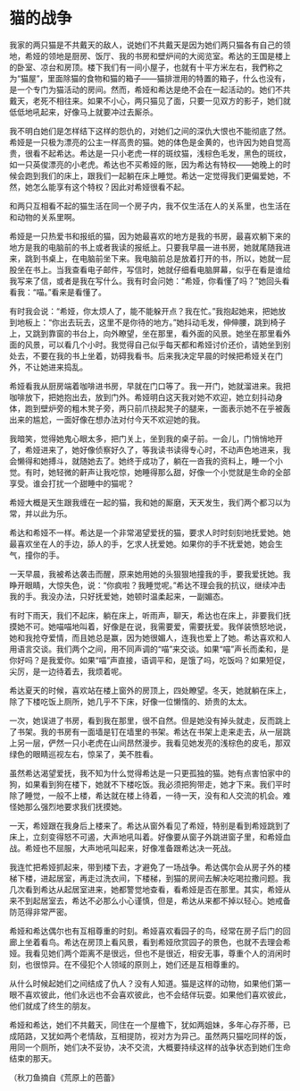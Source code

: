 # 猫的战争

我家的两只猫是不共戴天的敌人，说她们不共戴天是因为她们两只猫各有自己的领地，希娅的领地是厨房、饭厅、我的书房和壁炉间的大阅览室。希达的王国是楼上的卧室、凉台和房顶。楼下我们有一间小屋子，也就有十平方米左右，我們称之为“猫屋”，里面除猫的食物和猫的箱子——猫排泄用的特置的箱子，什么也没有，是一个专门为猫活动的房间。然而，希娅和希达是绝不会在一起活动的。她们不共戴天，老死不相往来。如果不小心，两只猫见了面，只要一见双方的影子，她们就低低地吼起来，好像马上就要冲过去厮杀。 

我不明白她们是怎样结下这样的怨仇的，对她们之间的深仇大恨也不能彻底了然。希娅是一只极为漂亮的公主一样高贵的猫。她的体色是金黄的，也许因为她自觉高贵，很看不起希达。希达是一只小老虎一样的斑纹猫，浅棕色毛发，黑色的斑纹，如一只英俊漂亮的小老虎。希达也不买希娅的账，因为希达有特权——她晚上的时候会跑到我们的床上，跟我们一起躺在床上睡觉。希达一定觉得我们更偏爱她，不然，她怎么能享有这个特权？因此对希娅很看不起。 

和两只互相看不起的猫生活在同一个房子内，我不仅生活在人的关系里，也生活在和动物的关系里啊。 

希娅是一只热爱书和报纸的猫，因为她最喜欢的地方是我的书房，最喜欢躺下来的地方是我的电脑前的书上或者我读的报纸上。只要我早晨一进书房，她就尾随我进来，跳到书桌上，在电脑前坐下来。我电脑前总是放着打开的书，所以，她就一屁股坐在书上。当我查看电子邮件，写信时，她就仔细看电脑屏幕，似乎在看是谁给我写来了信，或者是我在写什么。我有时会问她：“希娅，你看懂了吗？”她回头看看我：“喵。”看来是看懂了。 

有时我会说：“希娅，你太烦人了，能不能躲开点？我在忙。”我抱起她来，把她放到地板上：“你出去玩去，这里不是你待的地方。”她抖动毛发，伸伸腰，跳到椅子上，又跳到靠窗的书台上，向外瞭望，坐在那里，看外面的风景。她坐在那里看外面的风景，可以看几个小时。我觉得自己似乎每天都和希娅讨价还价，请她坐到别处去，不要在我的书上坐着，妨碍我看书。后来我决定早晨的时候把希娅关在门外，不让她进来捣乱。 

希娅看我从厨房端着咖啡进书房，早就在门口等了。我一开门，她就溜进来。我把咖啡放下，把她抱出去，放到门外。希娅明白这天我对她不欢迎，她立刻抖动身体，跑到壁炉旁的粗木凳子旁，两只前爪挠起凳子的腿来，一面表示她不在乎被轰出来的尴尬，一面好像在想办法对付今天不欢迎她的我。 

我暗笑，觉得她鬼心眼太多，把门关上，坐到我的桌子前。一会儿，门悄悄地开了，希娅进来了，她好像侦察好久了，等我读书读得专心时，不动声色地进来，我会懒得和她搏斗，就随她去了。她终于成功了，躺在一沓我的资料上，睡一个小觉。有时，她轻微的鼾声让我吃惊，她睡得那么甜，好像一个小觉就是生命的全部享受。谁会打扰一个甜睡中的猫呢？ 

希娅大概是天生跟我缠在一起的猫，我和她的厮磨，天天发生，我们两个都习以为常，并以此为乐。 

希达和希娅不一样。希达是一个非常渴望爱抚的猫，要求人时时刻刻地抚爱她。她最喜欢坐在人的手边，舔人的手，乞求人抚爱她。如果你的手不抚爱她，她会生气，撞你的手。 

一天早晨，我被希达袭击而醒，原来她用她的头狠狠地撞我的手，要我爱抚她。我睁开眼睛，大惊失色，说：“你疯啦？我睡觉呢。”希达不理会我的抗议，继续冲击我的手。我没办法，只好抚爱她，她顿时温柔起来，一副媚态。 

有时下雨天，我们不起床，躺在床上，听雨声，聊天，希达也在床上，非要我们抚摸她不可。她喵喵地叫着，好像是在说，我需要爱，需要抚爱。我佯装愤怒地说，她和我抢夺爱情，而且她总是赢，因为她很媚人，连我也爱上了她。希达喜欢和人用语言交谈。我们两个之间，用不同声调的“喵”来交谈。如果“喵”声长而柔和，是你好吗？是我爱你。如果“喵”声直接，语调平和，是饿了吗，吃饭吗？如果短促，尖厉，是一边待着去，我烦着呢。 

希达夏天的时候，喜欢站在楼上窗外的房顶上，四处瞭望。冬天，她就躺在床上，除了下楼吃饭上厕所，她几乎不下床，好像一位懒惰的、娇贵的太太。 

一次，她误进了书房，看到我在那里，很不自然。但是她没有掉头就走，反而跳上了书架。我的书房有一面墙是钉在墙里的书架。希达在书架上走来走去，从一层跳上另一层，俨然一只小老虎在山间昂然漫步。我看见她发亮的浅棕色的皮毛，那双绿色的眼睛巡视左右，惊呆了，美不胜看。 

虽然希达渴望爱抚，我不知为什么觉得希达是一只更孤独的猫。她有点害怕家中的狗，如果看到狗在楼下，她就不下楼吃饭。我必须把狗带走，她才下来。我们平时除了睡觉，一般不上楼，希达就在楼上待着，一待一天，没有和人交流的机会。难怪她那么强烈地要求我们抚摸她。 

一天，希娅跟在我身后上楼来了。希达从窗外看见了希娅，特别是看到希娅跳到了床上，立刻变得怒不可遏，大声地吼叫着。好像要从窗子外跳进窗子里，和希娅血战。希娅也不屈服，大声地吼叫起来，好像准备跟希达决一死战。 

我连忙把希娅抓起来，带到楼下去，才避免了一场战争。希达偶尔会从房子外的楼梯下楼，进起居室，再走过洗衣间，下楼梯，到猫的房间去解决吃喝拉撒问题。我几次看到希达从起居室进来，她都警觉地查看，看希娅是否在那里。其实，希娅从来不到起居室去，希达不必那么小心谨慎，但是，希达从来都不掉以轻心。她戒备防范得非常严密。 

希娅和希达偶尔也有互相尊重的时刻。希娅喜欢看园子的鸟，经常在房子后门的回廊上坐着看鸟。希达在房顶上看风景，看到希娅欣赏园子的景色，也就不去理会希娅。我看见她们两个距离不是很远，但也不是很近，相安无事，尊重个人的消闲时刻，也很惊异。在不侵犯个人领域的原则上，她们还是互相尊重的。 

从什么时候起她们之间结成了仇人？没有人知道。猫是这样的动物，如果他们第一眼不喜欢彼此，他们永远也不会喜欢彼此，也不会结伴玩耍。如果他们喜欢彼此，他们就成了终生的朋友。 

希娅和希达，她们不共戴天，同住在一个屋檐下，犹如两姐妹，多年心存芥蒂，已成陌路，又犹如两个老情敌，互相提防，视对方为异己。虽然两只猫吃同样的饭，用同一个厕所，她们决不妥协，决不交流，大概要持续这样的战争状态到她们生命结束的那天。 

（秋刀鱼摘自《荒原上的芭蕾》